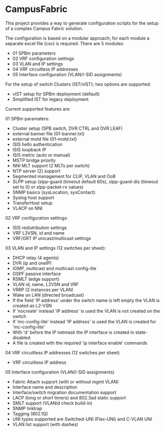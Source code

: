 # CampusFabric
This project provides a way to generate configuration scripts for the setup of a complex Campus Fabric solution.

The configuration is based on a modular approach; for each module a separate excel file (csv) is required.
There are 5 modules:
- 01 SPBm parameters 
- 02 VRF configuration settings
- 03 VLAN and IP settings 
- 04 VRF circuitless IP addresses 
- 05 Interface configuration (VLAN/I-SID assignments)

For the setup of switch Clusters (IST/vIST); two options are supported:
- vIST setup for SPBm deployment (default)
- Simplified IST for legacy deployment


Current supported features are:
  
  01 SPBm paramaters:
  - Cluster setup (SPB switch, DVR CTRL and DVR LEAF)
  - external banner file (01-banner.txt)
  - external motd file (01-motd.txt)
  - ISIS hello authentication
  - ISIS loopback IP
  - ISIS metric (auto or manual)
  - MSTP bridge priority
  - NNI MLT support (2 MLTs per switch)
  - NTP server (2) support
  - Segmented management for CLIP, VLAN and OoB
  - SLPP setup (slpp-guard (timeout default 60s), slpp-guard-dis (timeout set to 0) or slpp-packet-rx values)
  - SNMP basics (sysLocation, sysContact)
  - Syslog host support
  - TransferHost setup
  - VLACP on NNI

  02 VRF configuration settings:
  - ISIS redistribution settings
  - VRF L3VSN, id and name
  - VRF/GRT IP unicast/multicast settings

  03 VLAN and IP settings (12 switches per sheet):
  - DHCP relay (4 agents)
  - DVR (ip and oneIP)
  - IGMP, multicast and multicast config-lite
  - OSPF passive interface
  - RSMLT (edge support)
  - VLAN id, name, L2VSN and VRF
  - VRRP (2 instances per VLAN)
  - Wake on LAN (directed broadcast)
  - If the field 'IP address' under the switch name is left empty the VLAN is created as L2-VSN
  - If 'nocreate' instead 'IP address' is used the VLAN is not created on the switch
  - If 'mc-config-lite' instead 'IP address' is used the VLAN is created for 'mc-config-lite'
  - With 'd' before the IP netmask the IP interface is created in state-disabled
  - A file is created with the required 'ip interface enable' commands

  04 VRF circuitless IP addresses (12 switches per sheet)
  - VRF circuitless IP address
  
  05 Interface configuration (VLAN/I-SID assignments)
  - Fabric Attach support (with or without mgmt VLAN)
  - Interface name and description
  - Interface/switch migration documentation support
  - LACP (long or short timers) and 802.3ad static support
  - SMLT support (VLANid check build-in)
  - SNMP linktrap
  - Tagging (802.1Q)
  - UNI types supported are Switched-UNI (Flex-UNI) and C-VLAN UNI
  - VLAN list support (with dashes)


